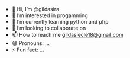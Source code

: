 - 👋 Hi, I’m @gildasira
- 👀 I’m interested in progamming
- 🌱 I’m currently learning python and php
- 💞️ I’m looking to collaborate on 
- 📫 How to reach me gildasiecle18@gmail.com
- 😄 Pronouns: ...
- ⚡ Fun fact: ...

<!---
gildasira/gildasira is a ✨ special ✨ repository because its `README.md` (this file) appears on your GitHub profile.
You can click the Preview link to take a look at your changes.
--->
